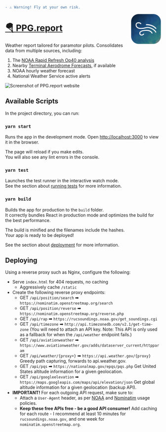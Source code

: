 ```diff
- ⚠️ Warning! Fly at your own risk.
```

<img src="public/favicon-196.png" width="96" align="right">

# [🪂 PPG.report](https://ppg.report)

Weather report tailored for paramotor pilots. Consolidates data from multiple sources, including:

1. The [NOAA Rapid Refresh Op40 analysis](https://rucsoundings.noaa.gov/)
2. Nearby [Terminal Aerodrome Forecasts](https://www.aviationweather.gov/taf), if available
3. NOAA hourly weather forecast
4. National Weather Service active alerts

![Screenshot of PPG.report website](https://user-images.githubusercontent.com/2166114/166601608-42c74bed-7c87-41ef-bd55-0911b470a9c4.png)

## Available Scripts

In the project directory, you can run:

### `yarn start`

Runs the app in the development mode.
Open [http://localhost:3000](http://localhost:3000) to view it in the browser.

The page will reload if you make edits.\
You will also see any lint errors in the console.

### `yarn test`

Launches the test runner in the interactive watch mode.\
See the section about [running tests](https://facebook.github.io/create-react-app/docs/running-tests) for more information.

### `yarn build`

Builds the app for production to the `build` folder.\
It correctly bundles React in production mode and optimizes the build for the best performance.

The build is minified and the filenames include the hashes.\
Your app is ready to be deployed!

See the section about [deployment](https://facebook.github.io/create-react-app/docs/deployment) for more information.

## Deploying

Using a reverse proxy such as Nginx, configure the following:

- Serve `index.html` for 404 requests, no caching
  - Aggressively cache `/static`
- Create the following reverse proxy endpoints:
  - GET `/api/position/search` ➡ `https://nominatim.openstreetmap.org/search`
  - GET `/api/position/reverse` ➡ `https://nominatim.openstreetmap.org/reverse.php`
  - GET `/api/rap` ➡ `https://rucsoundings.noaa.gov/get_soundings.cgi`
  - GET `/api/timezone` ➡ `http://api.timezonedb.com/v2.1/get-time-zone` (You will need to attach an API key. Note: This API is only used as a fallback for when the `/api/weather` endpoint fails.)
  - GET `/api/aviationweather` ➡ `https://www.aviationweather.gov/adds/dataserver_current/httpparam`
  - GET `/api/weather/{proxy+}` ➡ `https://api.weather.gov/{proxy}` Greedy path capturing, forwards to api.weather.gov.
  - GET `/api/pqs` ➡ `https://nationalmap.gov/epqs/pqs.php` Get United States altitude information for a given geolocation.
  - GET `/api/googleelevation` ➡ `https://maps.googleapis.com/maps/api/elevation/json` Get global altitude information for a given geolocation (backup API).
- **IMPORTANT!** For each outgoing API request, make sure to:
  - Attach a `User-Agent` header, as per [NOAA](https://www.weather.gov/documentation/services-web-api) and [Nominatim](https://operations.osmfoundation.org/policies/nominatim/) usage policies.
  - **Keep these free APIs free - be a good API consumer!** Add caching for each route - I recommend at least 10 minutes for `rucsoundings.noaa.gov`, and one week for `nominatim.openstreetmap.org`.
